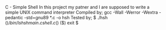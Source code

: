 C - Simple Shell
In this project my patner and I are supposed to write a simple UNIX command interpreter
Compiled by;
gcc -Wall -Werror -Wextra -pedantic -std=gnu89 *.c -o hsh
Tested by;
$ ./hsh
($) /bin/ls
hsh main.c shell.c
($)
($) exit
$

